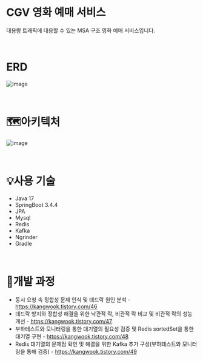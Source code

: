 # CGV 영화 예매 서비스

대용량 트래픽에 대응할 수 있는 MSA 구조 영화 예매 서비스입니다.


<br>

# ERD

![image](https://github.com/user-attachments/assets/b2a72ba6-d309-43db-b00a-d66c073973e3)


<br>

# 🗺️아키텍처


![image](https://github.com/user-attachments/assets/c5ad366c-97ae-48da-b665-618efc14a5e9)


<br>

# 💡사용 기술


- Java 17
- SpringBoot 3.4.4
- JPA
- Mysql
- Redis
- Kafka
- Ngrinder
- Gradle
  
<br>

# 📌개발 과정


- 동시 요청 속 정합성 문제 인식 및 데드락 원인 분석 - https://kangwook.tistory.com/46
- 데드락 방지와 정합성 해결을 위한 낙관적 락, 비관적 락 비교 및 비관적 락의 성능 개선 - https://kangwook.tistory.com/47
- 부하테스트와 모니터링을 통한 대기열의 필요성 검증 및 Redis sortedSet을 통한 대기열 구현 - https://kangwook.tistory.com/48
- Redis 대기열의 문제점 확인 및 해결을 위한 Kafka 추가 구성(부하테스트와 모니터링을 통해 검증) - https://kangwook.tistory.com/49






